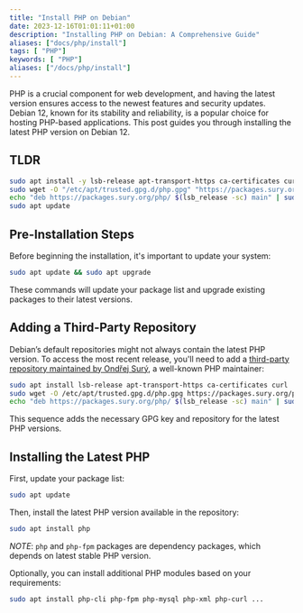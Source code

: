 ```yaml
---
title: "Install PHP on Debian"
date: 2023-12-16T01:01:11+01:00
description: "Installing PHP on Debian: A Comprehensive Guide"
aliases: ["docs/php/install"]
tags: [ "PHP"]
keywords: [ "PHP"]
aliases: ["/docs/php/install"]
---
```


PHP is a crucial component for web development, and having the latest version ensures access to the newest features and security updates. Debian 12, known for its stability and reliability, is a popular choice for hosting PHP-based applications. This post guides you through installing the latest PHP version on Debian 12.

## TLDR

```bash
sudo apt install -y lsb-release apt-transport-https ca-certificates curl && \
sudo wget -O "/etc/apt/trusted.gpg.d/php.gpg" "https://packages.sury.org/php/apt.gpg" && \
echo "deb https://packages.sury.org/php/ $(lsb_release -sc) main" | sudo tee "/etc/apt/sources.list.d/php.list" && \
sudo apt update
```

## Pre-Installation Steps

Before beginning the installation, it's important to update your system:

```bash
sudo apt update && sudo apt upgrade
```

These commands will update your package list and upgrade existing packages to their latest versions.

## Adding a Third-Party Repository

Debian’s default repositories might not always contain the latest PHP version.
To access the most recent release, you'll need to add a [third-party repository maintained by Ondřej Surý](https://deb.sury.org/), a well-known PHP maintainer:

```bash
sudo apt install lsb-release apt-transport-https ca-certificates curl
sudo wget -O /etc/apt/trusted.gpg.d/php.gpg https://packages.sury.org/php/apt.gpg
echo "deb https://packages.sury.org/php/ $(lsb_release -sc) main" | sudo tee /etc/apt/sources.list.d/php.list
```

This sequence adds the necessary GPG key and repository for the latest PHP versions.

## Installing the Latest PHP

First, update your package list:

```bash
sudo apt update
```

Then, install the latest PHP version available in the repository:

```bash
sudo apt install php
```

  *NOTE*: `php` and `php-fpm` packages are dependency packages, which depends on latest stable PHP version.

Optionally, you can install additional PHP modules based on your requirements:

```bash
sudo apt install php-cli php-fpm php-mysql php-xml php-curl ...
```
